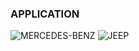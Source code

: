 ### APPLICATION  


<img src = "https://i.pinimg.com/originals/4c/42/37/4c4237b8b47e659993c20a123f19b0b3.jpg" alt = "MERCEDES-BENZ"> 

<img src ="https://di-uploads-pod11.dealerinspire.com/newbergdodgechryslerjeep/uploads/2018/12/2018-Jeep-Wrangler-Sahara-4x4-front-three-quarter-in-motion-5.jpg" alt = "JEEP">